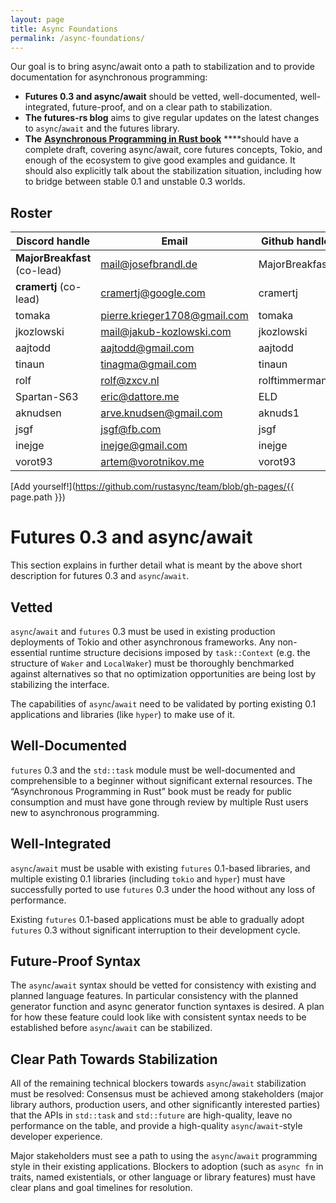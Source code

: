 ```yaml
---
layout: page
title: Async Foundations
permalink: /async-foundations/
---
```


Our goal is to bring async/await onto a path to stabilization and to provide documentation for asynchronous programming:

- **Futures 0.3 and async/await** should be vetted, well-documented, well-integrated, future-proof, and on a clear path to stabilization.
- **The futures-rs blog** aims to give regular updates on the latest changes to `async`/`await` and the futures library.
- **The** [**Asynchronous Programming in Rust book**](https://rust-lang.github.io/async-book/) ****should have a complete draft, covering async/await, core futures concepts, Tokio, and enough of the ecosystem to give good examples and guidance. It should also explicitly talk about the stabilization situation, including how to bridge between stable 0.1 and unstable 0.3 worlds.

## Roster

| **Discord handle** | **Email**                    | **Github handle** |
| ------------------ | ---------------------------- | ----------------- |
| **MajorBreakfast** (co-lead)     | mail@josefbrandl.de          | MajorBreakfast    |
| **cramertj** (co-lead)          | cramertj@google.com          | cramertj          |
| tomaka             | pierre.krieger1708@gmail.com | tomaka            |
| jkozlowski         | mail@jakub-kozlowski.com     | jkozlowski        |
| aajtodd            | aajtodd@gmail.com            | aajtodd           |
| tinaun             | tinagma@gmail.com            | tinaun            |
| rolf               | rolf@zxcv.nl                 | rolftimmermans    |
| Spartan-S63        | eric@dattore.me              | ELD               |
| aknudsen           | arve.knudsen@gmail.com       | aknuds1           |
| jsgf | jsgf@fb.com | jsgf |
| inejge | inejge@gmail.com | inejge |
| vorot93            | artem@vorotnikov.me          | vorot93           |

[Add yourself!](https://github.com/rustasync/team/blob/gh-pages/{{ page.path }})

# Futures 0.3 and async/await

This section explains in further detail what is meant by the above short description for futures 0.3 and `async`/`await`.

## Vetted

`async`/`await` and `futures` 0.3 must be used in existing production deployments of Tokio and other asynchronous frameworks. Any non-essential runtime structure decisions imposed by `task::Context` (e.g. the structure of `Waker` and `LocalWaker`) must be thoroughly benchmarked against alternatives so that no optimization opportunities are being lost by stabilizing the interface.

The capabilities of `async`/`await` need to be validated by porting existing 0.1 applications and libraries (like `hyper`) to make use of it.

## Well-Documented

 `futures` 0.3 and the `std::task` module must be well-documented and comprehensible to a beginner without significant external resources. The “Asynchronous Programming in Rust” book must be ready for public consumption and must have gone through review by multiple Rust users new to asynchronous programming.

## Well-Integrated

`async`/`await` must be usable with existing `futures` 0.1-based libraries, and multiple existing 0.1 libraries (including `tokio` and `hyper`) must have successfully ported to use `futures` 0.3 under the hood without any loss of performance.

Existing `futures` 0.1-based applications must be able to gradually adopt `futures` 0.3 without significant interruption to their development cycle.

## Future-Proof Syntax

The `async`/`await` syntax should be vetted for consistency with existing and planned language features. In particular consistency with the planned generator function and async generator function syntaxes is desired. A plan for how these feature could look like with consistent syntax needs to be established before `async`/`await` can be stabilized.

## Clear Path Towards Stabilization

All of the remaining technical blockers towards `async`/`await` stabilization must be resolved:
Consensus must be achieved among stakeholders (major library authors, production users, and other significantly interested parties) that the APIs in `std::task` and `std::future` are high-quality, leave no performance on the table, and provide a high-quality `async`/`await`-style developer experience.

Major stakeholders must see a path to using the `async`/`await` programming style in their existing applications. Blockers to adoption (such as `async fn` in traits, named existentials, or other language or library features) must have clear plans and goal timelines for resolution.
